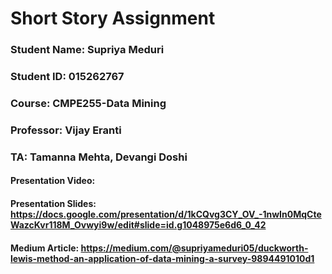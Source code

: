 # Short Story Assignment
### Student Name: Supriya Meduri
### Student ID: 015262767
### Course: CMPE255-Data Mining
### Professor: Vijay Eranti
### TA: Tamanna Mehta, Devangi Doshi


#### Presentation Video: 
#### Presentation Slides: https://docs.google.com/presentation/d/1kCQvg3CY_OV_-1nwIn0MqCteWazcKvr118M_Ovwyi9w/edit#slide=id.g1048975e6d6_0_42
#### Medium Article: https://medium.com/@supriyameduri05/duckworth-lewis-method-an-application-of-data-mining-a-survey-9894491010d1
